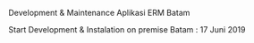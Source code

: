 Development & Maintenance Aplikasi ERM Batam

Start Development & Instalation on premise Batam : 17 Juni 2019
